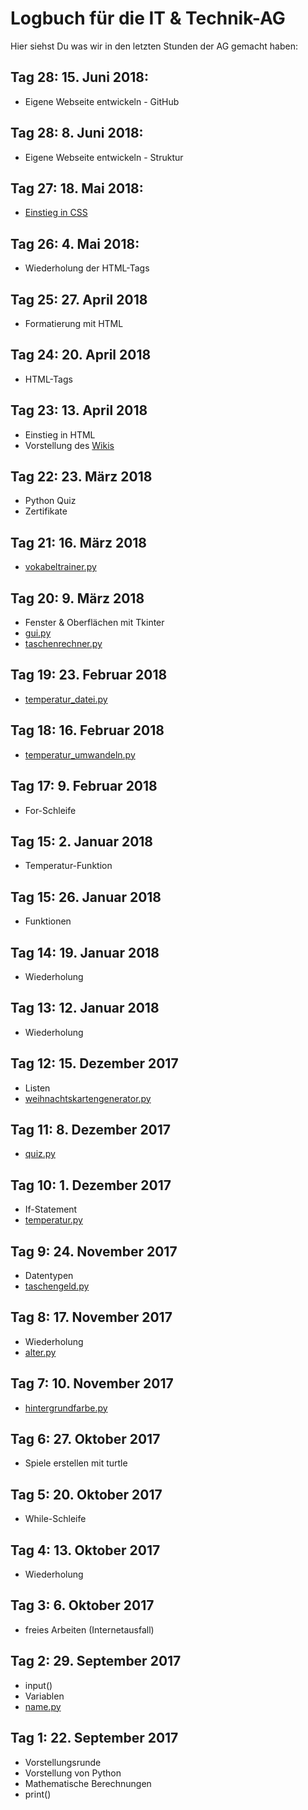 
# Logbuch für die IT & Technik-AG
Hier siehst Du was wir in den letzten Stunden der AG gemacht haben:

## Tag 28: 15. Juni 2018:
- Eigene Webseite entwickeln - GitHub

## Tag 28: 8. Juni 2018:
- Eigene Webseite entwickeln - Struktur

## Tag 27: 18. Mai 2018:
- [Einstieg in CSS](https://it-moerike.github.io/wiki/website.html#einstieg-in-css)

## Tag 26: 4. Mai 2018:
- Wiederholung der HTML-Tags

## Tag 25: 27. April 2018
- Formatierung mit HTML

## Tag 24: 20. April 2018
- HTML-Tags

## Tag 23: 13. April 2018
- Einstieg in HTML
- Vorstellung des [Wikis](https://it-moerike.github.io/wiki/website.html)

## Tag 22: 23. März 2018
- Python Quiz
- Zertifikate

## Tag 21: 16. März 2018
- [vokabeltrainer.py](https://github.com/it-moerike/python/blob/master/vokabeltrainer.py)

## Tag 20: 9. März 2018
- Fenster & Oberflächen mit Tkinter
- [gui.py](https://github.com/it-moerike/python/blob/master/gui.py)
- [taschenrechner.py](https://github.com/it-moerike/python/blob/master/vokabeltrainer.py)

## Tag 19: 23. Februar 2018
- [temperatur_datei.py](https://github.com/it-moerike/python/blob/master/temperatur_datei.py)

## Tag 18: 16. Februar 2018
- [temperatur_umwandeln.py](https://github.com/it-moerike/python/blob/master/temperatur_umwandeln.py)

## Tag 17: 9. Februar 2018
- For-Schleife

## Tag 15: 2. Januar 2018
- Temperatur-Funktion

## Tag 15: 26. Januar 2018
- Funktionen

## Tag 14: 19. Januar 2018
- Wiederholung

## Tag 13: 12. Januar 2018
- Wiederholung

## Tag 12: 15. Dezember 2017
- Listen
- [weihnachtskartengenerator.py](https://github.com/it-moerike/python/blob/master/weihnachtskartengenerator.py)

## Tag 11: 8. Dezember 2017
- [quiz.py](https://github.com/it-moerike/python/blob/master/quiz.py)

## Tag 10: 1. Dezember 2017
- If-Statement
- [temperatur.py](https://github.com/it-moerike/python/blob/master/temperatur.py)

## Tag 9: 24. November 2017
- Datentypen
- [taschengeld.py](https://github.com/it-moerike/python/blob/master/taschengeld.py)

## Tag 8: 17. November 2017
- Wiederholung
- [alter.py](https://github.com/it-moerike/python/blob/master/alter.py)

## Tag 7: 10. November 2017
- [hintergrundfarbe.py](https://github.com/it-moerike/python/blob/master/hintergrundfarbe.py)

## Tag 6: 27. Oktober 2017
- Spiele erstellen mit turtle

## Tag 5: 20. Oktober 2017
- While-Schleife

## Tag 4: 13. Oktober 2017
- Wiederholung

## Tag 3: 6. Oktober 2017
- freies Arbeiten (Internetausfall)

## Tag 2: 29. September 2017
- input()
- Variablen
- [name.py](https://github.com/it-moerike/python/blob/master/name.py)

## Tag 1: 22. September 2017
- Vorstellungsrunde
- Vorstellung von Python
- Mathematische Berechnungen
- print()
